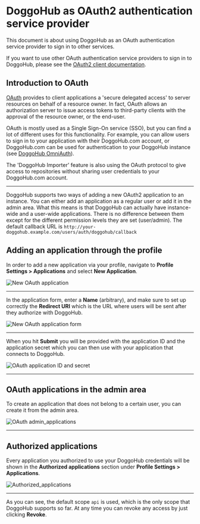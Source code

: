 # DoggoHub as OAuth2 authentication service provider

This document is about using DoggoHub as an OAuth authentication service provider
to sign in to other services.

If you want to use other OAuth authentication service providers to sign in to
DoggoHub, please see the [OAuth2 client documentation](../api/oauth2.md).

## Introduction to OAuth

[OAuth] provides to client applications a 'secure delegated access' to server
resources on behalf of a resource owner. In fact, OAuth allows an authorization
server to issue access tokens to third-party clients with the approval of the
resource owner, or the end-user.

OAuth is mostly used as a Single Sign-On service (SSO), but you can find a
lot of different uses for this functionality. For example, you can allow users
to sign in to your application with their DoggoHub.com account, or DoggoHub.com
can be used for authentication to your DoggoHub instance
(see [DoggoHub OmniAuth](doggohub.md)).

The 'DoggoHub Importer' feature is also using the OAuth protocol to give access
to repositories without sharing user credentials to your DoggoHub.com account.

---

DoggoHub supports two ways of adding a new OAuth2 application to an instance. You
can either add an application as a regular user or add it in the admin area.
What this means is that DoggoHub can actually have instance-wide and a user-wide
applications. There is no difference between them except for the different
permission levels they are set (user/admin). The default callback URL is 
`http://your-doggohub.example.com/users/auth/doggohub/callback`

## Adding an application through the profile

In order to add a new application via your profile, navigate to
**Profile Settings > Applications** and select **New Application**.

![New OAuth application](img/oauth_provider_user_wide_applications.png)

---

In the application form, enter a **Name** (arbitrary), and make sure to set up
correctly the **Redirect URI** which is the URL where users will be sent after
they authorize with DoggoHub.

![New OAuth application form](img/oauth_provider_application_form.png)

---

When you hit **Submit** you will be provided with the application ID and
the application secret which you can then use with your application that
connects to DoggoHub.

![OAuth application ID and secret](img/oauth_provider_application_id_secret.png)

---

## OAuth applications in the admin area

To create an application that does not belong to a certain user, you can create
it from the admin area.

![OAuth admin_applications](img/oauth_provider_admin_application.png)

---

## Authorized applications

Every application you authorized to use your DoggoHub credentials will be shown
in the **Authorized applications** section under **Profile Settings > Applications**.

![Authorized_applications](img/oauth_provider_authorized_application.png)

---

As you can see, the default scope `api` is used, which is the only scope that
DoggoHub supports so far. At any time you can revoke any access by just clicking
**Revoke**.

[oauth]: http://oauth.net/2/ "OAuth website"
